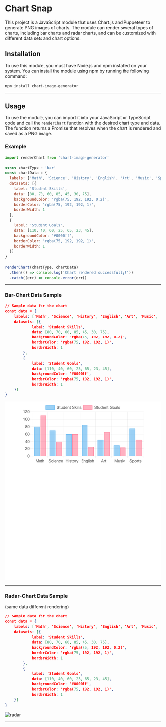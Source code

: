 # Chart Snap

This project is a JavaScript module that uses Chart.js and Puppeteer to generate PNG images of charts. The module can render several types of charts, including bar charts and radar charts, and can be customized with different data sets and chart options.

## Installation

To use this module, you must have Node.js and npm installed on your system. You can install the module using npm by running the following command:

```bash
npm install chart-image-generator
```

---
## Usage

To use the module, you can import it into your JavaScript or TypeScript code and call the `renderChart` function with the desired chart type and data. The function returns a Promise that resolves when the chart is rendered and saved as a PNG image.

### Example

```javascript
import renderChart from 'chart-image-generator'

const chartType = 'bar'
const chartData = {
  labels: ['Math', 'Science', 'History', 'English', 'Art', 'Music', 'Sports'],
  datasets: [{
    label: 'Student Skills',
    data: [80, 70, 60, 85, 45, 30, 75],
    backgroundColor: 'rgba(75, 192, 192, 0.2)',
    borderColor: 'rgba(75, 192, 192, 1)',
    borderWidth: 1
  },
  {
    label: 'Student Goals',
    data: [110, 40, 60, 25, 65, 23, 45],
    backgroundColor: '#0000ff',
    borderColor: 'rgba(75, 192, 192, 1)',
    borderWidth: 1
  }]
}

renderChart(chartType, chartData)
  .then(() => console.log('Chart rendered successfully!'))
  .catch((err) => console.error(err))

```

---

### Bar-Chart Data Sample

```json
// Sample data for the chart
const data = {
    labels: ['Math', 'Science', 'History', 'English', 'Art', 'Music', 'Sports'],
    datasets: [{
            label: 'Student Skills',
            data: [80, 70, 60, 85, 45, 30, 75],
            backgroundColor: 'rgba(75, 192, 192, 0.2)',
            borderColor: 'rgba(75, 192, 192, 1)',
            borderWidth: 1
        },
        {
            label: 'Student Goals',
            data: [110, 40, 60, 25, 65, 23, 45],
            backgroundColor: '#0000ff',
            borderColor: 'rgba(75, 192, 192, 1)',
            borderWidth: 1
    }]
}
```

![bar](bar.png)

---

### Radar-Chart Data Sample 
(same data different rendering)

```json
// Sample data for the chart
const data = {
    labels: ['Math', 'Science', 'History', 'English', 'Art', 'Music', 'Sports'],
    datasets: [{
            label: 'Student Skills',
            data: [80, 70, 60, 85, 45, 30, 75],
            backgroundColor: 'rgba(75, 192, 192, 0.2)',
            borderColor: 'rgba(75, 192, 192, 1)',
            borderWidth: 1
        },
        {
            label: 'Student Goals',
            data: [110, 40, 60, 25, 65, 23, 45],
            backgroundColor: '#0000ff',
            borderColor: 'rgba(75, 192, 192, 1)',
            borderWidth: 1
    }]
}
```

![radar](radar.png)

---
